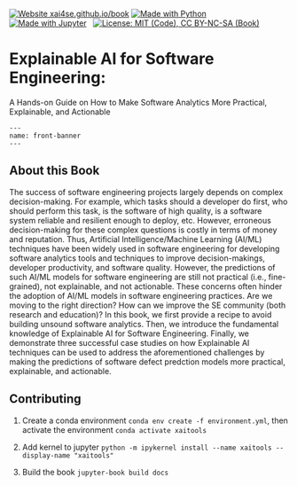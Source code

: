 [![Website xai4se.github.io/book](https://img.shields.io/website-up-down-green-red/https/xai4se.github.io/book.svg)](https://xai4se.github.io/book)
[![Made with Python](https://img.shields.io/badge/Made%20with-Python-blue.svg)](https://www.python.org/)
&nbsp;
[![Made with Jupyter](https://img.shields.io/badge/Made%20with-Jupyter-orange.svg)](https://www.jupyter.org/)
&nbsp;
[![License: MIT (Code), CC BY-NC-SA (Book)](https://img.shields.io/badge/License-MIT_(Code),_CC_BY--NC--SA_4.0_(Book)-blue.svg)](https://github.com/xai4se/xai4se.github.io/blob/master/LICENSE.md)

# Explainable AI for Software Engineering: 

A Hands-on Guide on How to Make Software Analytics More Practical, Explainable, and Actionable


```{figure} /start/images/front-banner.png
---
name: front-banner
---
```


## About this Book

The success of software engineering projects largely depends on complex decision-making. For example, which tasks should a developer do first, who should perform this task, is the software of high quality, is a software system reliable and resilient enough to deploy, etc. However, erroneous decision-making for these complex questions is costly in terms of money and reputation. Thus, Artificial Intelligence/Machine Learning (AI/ML) techniques have been widely used in software engineering for developing software analytics tools and techniques to improve decision-makings, developer productivity, and software quality. However, the predictions of such AI/ML models for software engineering are still not practical (i.e., fine-grained), not explainable, and not actionable. These concerns often hinder the adoption of AI/ML models in software engineering practices. Are we moving to the right direction? How can we improve the SE community (both research and education)? In this book, we first provide a recipe to avoid building unsound software analytics. Then, we introduce the fundamental knowledge of Explainable AI for Software Engineering. Finally, we demonstrate three successful case studies on how Explainable AI techniques can be used to address the aforementioned challenges by making the predictions of software defect predction models more practical, explainable, and actionable.

## Contributing

1. Create a conda environment ```conda env create -f environment.yml```, then activate the environment ```conda activate xaitools```

2. Add kernel to jupyter ```python -m ipykernel install --name xaitools --display-name "xaitools"```

3. Build the book ```jupyter-book build docs```
